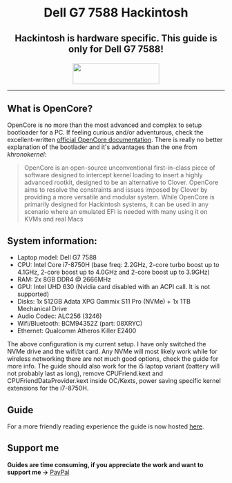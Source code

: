 # <p align="center">Dell G7 7588 Hackintosh<br/>
## <p align="center">Hackintosh is hardware specific. This guide is only for Dell G7 7588!<br/>

<p align="center">
	<img src="https://iili.io/JCfJ3u.png" width="200" height="48"/>
</p>

-----
	
## What is OpenCore?

OpenCore is no more than the most advanced and complex to setup bootloader for a PC. If feeling curious and/or adventurous, check the excellent-written [official OpenCore documentation](https://github.com/acidanthera/OpenCorePkg/raw/master/Docs/Configuration.pdf). There is really no better explanation of the bootlader and it's advantages than the one from _khronokernel_:

> OpenCore is an open-source unconventional first-in-class piece of software designed to intercept kernel loading to insert a highly advanced rootkit, designed to be an alternative to Clover. OpenCore aims to resolve the constraints and issues imposed by Clover by providing a more versatile and modular system. While OpenCore is primarily designed for Hackintosh systems, it can be used in any scenario where an emulated EFI is needed with many using it on KVMs and real Macs

## System information:

* Laptop model: Dell G7 7588
* CPU: Intel Core i7-8750H (base freq: 2.2GHz, 2-core turbo boost up to 4.1GHz, 2-core boost up to 4.0GHz and 2-core boost up to 3.9GHz)
* RAM: 2x 8GB DDR4 @ 2666MHz
* GPU: Intel UHD 630 (Nvidia card disabled with an ACPI call. It is not supported)
* Disks: 1x 512GB Adata XPG Gammix S11 Pro (NVMe) + 1x 1TB Mechanical Drive
* Audio Codec: ALC256 (3246)
* Wifi/Bluetooth: BCM94352Z (part: 08XRYC)
* Ethernet: Qualcomm Atheros Killer E2400

The above configuration is my current setup. I have only switched the NVMe drive and the wifi/bt card. Any NVMe will most likely work while for wireless networking there are not much good options, check the guide for more info. The guide should also work for the i5 laptop variant (battery will not probably last as long), remove CPUFriend.kext and CPUFriendDataProvider.kext inside OC/Kexts, power saving specific kernel extensions for the i7-8750H.

## Guide

For a more friendly reading experience the guide is now hosted [here](https://juan-vc.github.io/oc-g7-guide/).

## Support me

**Guides are time consuming, if you appreciate the work and want to support me ->** [PayPal](<https://www.paypal.me/juanvasquezcastro>)
